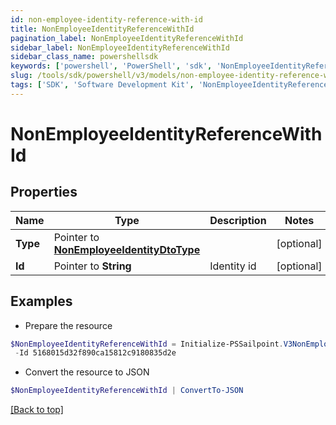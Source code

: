 ```yaml
---
id: non-employee-identity-reference-with-id
title: NonEmployeeIdentityReferenceWithId
pagination_label: NonEmployeeIdentityReferenceWithId
sidebar_label: NonEmployeeIdentityReferenceWithId
sidebar_class_name: powershellsdk
keywords: ['powershell', 'PowerShell', 'sdk', 'NonEmployeeIdentityReferenceWithId', 'NonEmployeeIdentityReferenceWithId'] 
slug: /tools/sdk/powershell/v3/models/non-employee-identity-reference-with-id
tags: ['SDK', 'Software Development Kit', 'NonEmployeeIdentityReferenceWithId', 'NonEmployeeIdentityReferenceWithId']
---
```



# NonEmployeeIdentityReferenceWithId

## Properties

Name | Type | Description | Notes
------------ | ------------- | ------------- | -------------
**Type** |  Pointer to [**NonEmployeeIdentityDtoType**](non-employee-identity-dto-type) |  | [optional] 
**Id** |  Pointer to **String** | Identity id | [optional] 

## Examples

- Prepare the resource
```powershell
$NonEmployeeIdentityReferenceWithId = Initialize-PSSailpoint.V3NonEmployeeIdentityReferenceWithId  -Type null `
 -Id 5168015d32f890ca15812c9180835d2e
```

- Convert the resource to JSON
```powershell
$NonEmployeeIdentityReferenceWithId | ConvertTo-JSON
```


[[Back to top]](#) 

